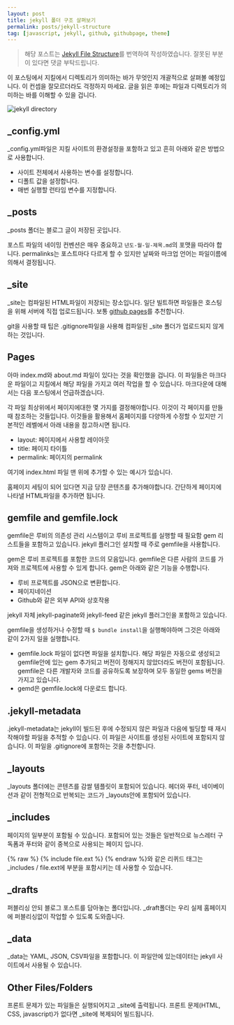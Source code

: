 ```yaml
---
layout: post
title: jekyll 폴더 구조 살펴보기
permalink: posts/jekyll-structure
tag: [javascript, jekyll, github, githubpage, theme]
---
```


> 해당 포스트는 [Jekyll File Structure](https://medium.com/@r3id/jekyll-file-structure-f28c496f8dc0)를 번역하여 작성하였습니다. 잘못된 부분이 있다면 댓글 부탁드립니다.

이 포스팅에서 지킬에서 디렉토리가 의미하는 바가 무엇인지 개괄적으로 살펴볼 예정입니다. 이 컨셉을 잘모르더라도 걱정하지 마세요. 글을 읽은 후에는 파일과 디렉토리가 의미하는 바를 이해할 수 있을 겁니다.

![jekyll directory](https://cdn-images-1.medium.com/max/1600/1*ZVopl3AWtULTpuIoNRGRyQ.png)

## \_config.yml

\_config.yml파일은 지킬 사이트의 환경설정을 포함하고 있고 흔히 아래와 같은 방법으로 사용합니다.

- 사이트 전체에서 사용하는 변수를 설정합니다.
- 디폴트 값을 설정합니다.
- 매번 실행할 런타임 변수를 지정합니다.

## \_posts

\_posts 폴더는 블로그 글이 저장된 곳입니다.

포스트 파일의 네이밍 컨벤션은 매우 중요하고 `년도-월-일-제목.md`의 포맷을 따라야 합니다. permalinks는 포스트마다 다르게 할 수 있지만 날짜와 마크업 언어는 파일이름에 의해서 결정됩니다.

## \_site

\_site는 컴파일된 HTML파일이 저장되는 장소입니다. 일단 빌트하면 파일들은 호스팅을 위해 서버에 직접 업로드됩니다. 보통 [github pages](https://pages.github.com/)를 추천합니다.

git을 사용할 때 팁은 .gitignore파일을 사용해 컴파일된 \_site 폴더가 업로드되지 않게 하는 것입니다.

## Pages

아마 index.md와 about.md 파일이 있다는 것을 확인했을 겁니다. 이 파일들은 마크다운 파일이고 지킬에서 해당 파일을 가지고 여러 작업을 할 수 있습니다. 마크다운에 대해서는 다음 포스팅에서 언급하겠습니다.

각 파일 최상위에서 페이지에대한 몇 가지를 결정해야합니다. 이것이 각 페이지를 만들 때 참조하는 것들입니다. 이것들을 활용해서 홈페이지를 다양하게 수정할 수 있지만 기본적인 레벨에서 아래 내용을 참고하시면 됩니다.

- layout: 페이지에서 사용할 레이아웃
- title: 페이지 타이틀
- permalink: 페이지의 permalink

여기에 index.html 파일 맨 위에 추가할 수 있는 예시가 있습니다.

홈페이지 세팅이 되어 있다면 지금 당장 콘텐츠를 추가해야합니다. 간단하게 페이지에 나타낼 HTML파일을 추가하면 됩니다.

## gemfile and gemfile.lock

gemfile은 루비의 의존성 관리 시스템이고 루비 프로젝트를 실행할 때 필요함 gem 리스트들을 포함하고 있습니다. jekyll 플러그인 설치할 때 주로 gemfile을 사용합니다.

gem은 루비 프로젝트를 포함한 코드의 모음입니다. gemfile은 다른 사람의 코드를 가져와 프로젝트에 사용할 수 있게 합니다. gem은 아래와 같은 기능을 수행합니다.

- 루비 프로젝트를 JSON으로 변환합니다.
- 페이지네이션
- Github와 같은 외부 API와 상호작용

jekyll 자체 jekyll-paginate와 jekyll-feed 같은 jekyll 플러그인을 포함하고 있습니다.

gemfile을 생성하거나 수정할 때 `$ bundle install`을 실행해야하며 그것은 아래와 같이 2가지 일을 실행합니다.

- gemfile.lock 파일이 없다면 파일을 설치합니다. 해당 파일은 자동으로 생성되고 gemfile안에 있는 gem 추가되고 버전이 정해지지 않았더라도 버전이 포함됩니다. gemfile은 다른 개발자와 코드를 공유하도록 보장하며 모두 동일한 gems 버전을 가지고 있습니다.
- gemd은 gemfile.lock에 다운로드 합니다.

## .jekyll-metadata

.jekyll-metadata는 jekyll이 빌드된 후에 수정되지 않은 파일과 다음에 빌딩할 때 재시작해야할 파일을 추적할 수 있습니다. 이 파일은 사이트를 생성된 사이트에 포함되지 않습니다. 이 파일을 .gitignore에 포함하는 것을 추천합니다.

## \_layouts

\_layouts 폴더에는 콘텐츠를 감쌀 템플릿이 포함되어 있습니다. 헤더와 푸터, 네이베이션과 같이 전형적으로 반복되는 코드가 \_layouts안에 포함되어 있습니다.

## \_includes

페이지의 일부분이 포함될 수 있습니다. 포함되어 있는 것들은 일반적으로 뉴스레터 구독폼과 푸터와 같이 중복으로 사용되는 페이지 입니다.

{% raw %} {% include file.ext %} {% endraw %}와 같은 리퀴드 태그는 \_includes / file.ext에 부분을 포함시키는 데 사용할 수 있습니다.

## \_drafts

퍼블리싱 안되 블로그 포스트를 담아놓는 폴더입니다. \_draft폴더는 우리 실제 홈페이지에 퍼블리싱없이 작업할 수 있도록 도와줍니다.

## \_data

\_data는 YAML, JSON, CSV파일을 포함합니다. 이 파일안에 있는데이터는 jekyll 사이트에서 사용될 수 있습니다.

## Other Files/Folders

프론트 문제가 있는 파일들은 실행되어지고 \_site에 출력됩니다. 프론트 문제(HTML, CSS, javascript)가 없다면 \_site에 복제되어 빌드됩니다.
